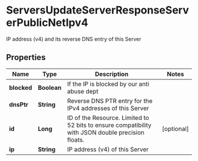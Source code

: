 

# ServersUpdateServerResponseServerPublicNetIpv4

IP address (v4) and its reverse DNS entry of this Server

## Properties

| Name | Type | Description | Notes |
|------------ | ------------- | ------------- | -------------|
|**blocked** | **Boolean** | If the IP is blocked by our anti abuse dept |  |
|**dnsPtr** | **String** | Reverse DNS PTR entry for the IPv4 addresses of this Server |  |
|**id** | **Long** | ID of the Resource. Limited to 52 bits to ensure compatibility with JSON double precision floats.  |  [optional] |
|**ip** | **String** | IP address (v4) of this Server |  |



